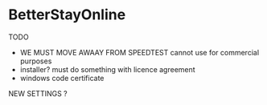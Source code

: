 # BetterStayOnline


TODO
* WE MUST MOVE AWAAY FROM SPEEDTEST cannot use for commercial purposes
* installer? must do something with licence agreement
* windows code certificate


NEW SETTINGS
?
